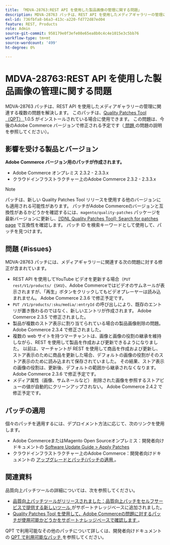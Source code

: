```yaml
---
title: 「MDVA-28763:REST API を使用した製品画像の管理に関する問題」
description: MDVA-28763 パッチは、REST API を使用したメディアギャラリーの管理に関連する複数の問題を解決します。 このパッチは、[Quality Patches Tool （QPT） ] （/help/announcements/adobe-commerce-announcements/magento-quality-patches-released-new-tool-to-self-serve-quality-patches.md） 1.0.5 がインストールされている場合に利用できます。 この問題は、今後のAdobe Commerce バージョンで修正される予定です。
exl-id: 736fbfa8-b6a3-413c-a220-fd772d87ed04
feature: REST, Products
role: Admin
source-git-commit: 958179e0f3efe08e65ea8b0c4c4e1015e3c5bb76
workflow-type: tm+mt
source-wordcount: '499'
ht-degree: 0%

---
```


# MDVA-28763:REST API を使用した製品画像の管理に関する問題

MDVA-28763 パッチは、REST API を使用したメディアギャラリーの管理に関連する複数の問題を解決します。 このパッチは、[Quality Patches Tool （QPT） ](/help/announcements/adobe-commerce-announcements/magento-quality-patches-released-new-tool-to-self-serve-quality-patches.md)1.0.5 がインストールされている場合に使用できます。 この問題は、今後のAdobe Commerce バージョンで修正される予定です（[ 問題 ](#issues) の問題の説明を参照してください）。

## 影響を受ける製品とバージョン

**Adobe Commerce バージョン用のパッチが作成されます。**

* Adobe Commerce オンプレミス 2.3.2 - 2.3.3.x
* クラウドインフラストラクチャー上のAdobe Commerce 2.3.2 - 2.3.3.x

>[!NOTE]
>
>パッチは、新しい Quality Patches Tool リリースを使用する他のバージョンにも適用される可能性があります。 パッチがAdobe Commerceのバージョンと互換性があるかどうかを確認するには、`magento/quality-patches` パッケージを最新バージョンに更新し、[[!DNL Quality Patches Tool]: Search for patches page](https://devdocs.magento.com/quality-patches/tool.html#patch-grid) で互換性を確認します。 パッチ ID を検索キーワードとして使用して、パッチを見つけます。

## 問題 {#issues}

MDVA-28763 パッチには、メディアギャラリーに関連する次の問題に対する修正が含まれています。

* REST API を使用してYouTube ビデオを更新する場合（`PUT rest/V1/products/ {SKU}`、Adobe Commerceではビデオのサムネールが表示されますが、「再生」ボタンをクリックしてもビデオプレーヤーは読み込まれません。 Adobe Commerce 2.3.6 で修正予定です。
* `PUT /V1/products/:sku/media/:entryId` の呼び出しにより、既存のエントリが置き換わるのではなく、新しいエントリが作成されます。 Adobe Commerce 2.3.5 で修正されました。
* 製品が複数のストア表示に割り当てられている場合の製品画像削除の問題。 Adobe Commerce 2.3.4 で修正されました。
* 複数の web サイトを持つマーチャントは、画像と画像の役割の継承を維持しながら、REST を使用して製品を作成および更新できるようになりました。 以前は、マーチャントが REST を使用して商品を作成および更新し、ストア表示のために商品を更新した場合、デフォルトの画像の役割がそのストア表示のために読み込まれて保存されていました。 その結果、ストア表示の画像の役割は、更新後、デフォルトの範囲から継承されなくなります。 Adobe Commerce 2.3.6 で修正予定です。
* メディア属性（画像、サムネールなど） 削除された画像を参照するストアビューの値が自動的にクリーンアップされない。 Adobe Commerce 2.4.2 で修正予定です。

## パッチの適用

個々のパッチを適用するには、デプロイメント方法に応じて、次のリンクを使用します。

* Adobe CommerceまたはMagento Open Sourceオンプレミス：開発者向けドキュメントの [Software Update Guide > Apply Patches](https://devdocs.magento.com/guides/v2.4/comp-mgr/patching/mqp.html)
* クラウドインフラストラクチャー上のAdobe Commerce：開発者向けドキュメントの [ アップグレードとパッチ/パッチの適用 ](https://devdocs.magento.com/cloud/project/project-patch.html)。

## 関連資料

品質向上パッチツールの詳細については、次を参照してください。

* [ 品質向上パッチツールがリリースされました：品質向上パッチをセルフサービスで提供する新しいツール ](/help/announcements/adobe-commerce-announcements/magento-quality-patches-released-new-tool-to-self-serve-quality-patches.md) がサポートナレッジベースに追加されました。
* [Quality Patches Tool を使用して、Adobe Commerceの問題に対するパッチが使用可能かどうかをサポートナレッジベースで確認します ](/help/support-tools/patches-available-in-qpt-tool/check-patch-for-magento-issue-with-magento-quality-patches.md)。

QPT で利用可能なその他のパッチについて詳しくは、開発者向けドキュメントの [QPT で利用可能なパッチ ](https://devdocs.magento.com/quality-patches/tool.html#patch-grid) を参照してください。
